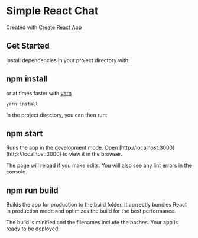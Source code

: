 # Simple React Chat

Created with [Create React App](https://github.com/facebookincubator/create-react-app)

## Get Started

Install dependencies in your project directory with:

## npm install

or at times faster with [yarn](https://github.com/yarnpkg/yarn)

```
yarn install
```

In the project directory, you can then run:

## npm start

Runs the app in the development mode.
Open [http://localhost:3000] (http://localhost:3000) to view it in the browser.

The page will reload if you make edits.
You will also see any lint errors in the console.

## npm run build

Builds the app for production to the build folder.
It correctly bundles React in production mode and optimizes the build for the best performance.

The build is minified and the filenames include the hashes.
Your app is ready to be deployed!
